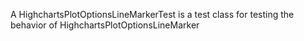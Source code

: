 A HighchartsPlotOptionsLineMarkerTest is a test class for testing the behavior of HighchartsPlotOptionsLineMarker